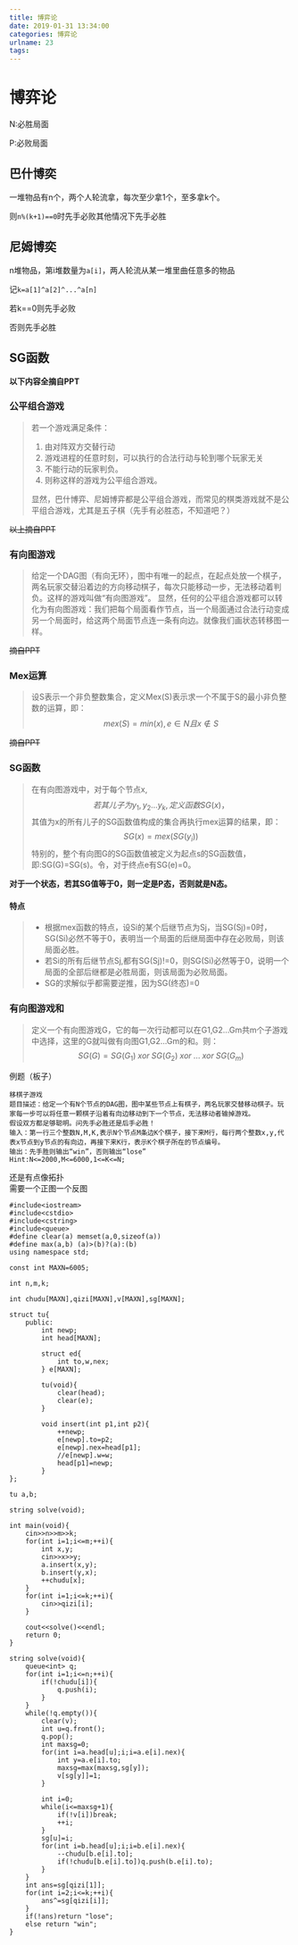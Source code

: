 ```yaml
---
title: 博弈论
date: 2019-01-31 13:34:00
categories: 博弈论
urlname: 23
tags:
---
```

<!--markdown-->
# 博弈论

N:必胜局面

P:必败局面

## 巴什博奕

一堆物品有n个，两个人轮流拿，每次至少拿1个，至多拿k个。

则```n%(k+1)==0```时先手必败其他情况下先手必胜

## 尼姆博奕

n堆物品，第i堆数量为```a[i]```，两人轮流从某一堆里曲任意多的物品

记```k=a[1]^a[2]^...^a[n]```

若k==0则先手必败

否则先手必胜

## SG函数

**以下内容全摘自PPT**

### 公平组合游戏

> 若一个游戏满足条件：
>
> 1. 由对阵双方交替行动
> 2. 游戏进程的任意时刻，可以执行的合法行动与轮到哪个玩家无关
> 3. 不能行动的玩家判负。
> 4. 则称这样的游戏为公平组合游戏。
>
> 显然，巴什博弈、尼姆博弈都是公平组合游戏，而常见的棋类游戏就不是公平组合游戏，尤其是五子棋（先手有必胜态，不知道吧？）

~~以上摘自PPT~~

### 有向图游戏

> 给定一个DAG图（有向无环），图中有唯一的起点，在起点处放一个棋子，两名玩家交替沿着边的方向移动棋子，每次只能移动一步，无法移动着判负。这样的游戏叫做“有向图游戏”。
> 显然，任何的公平组合游戏都可以转化为有向图游戏：我们把每个局面看作节点，当一个局面通过合法行动变成另一个局面时，给这两个局面节点连一条有向边。就像我们画状态转移图一样。

~~摘自PPT~~

### Mex运算

> 设S表示一个非负整数集合，定义Mex(S)表示求一个不属于S的最小非负整数的运算，即：
> $$
> mex(S)=min(x),e \in N 且 x \notin S
> $$
>

~~摘自PPT~~

### SG函数

> 在有向图游戏中，对于每个节点x,
> $$
> 若其儿子为y_1,y_2…y_k,定义函数SG(x)，
> $$
> 其值为x的所有儿子的SG函数值构成的集合再执行mex运算的结果，即：
> $$
> SG(x)=mex({SG(y_i)})
> $$
> 特别的，整个有向图G的SG函数值被定义为起点s的SG函数值，  
> 即:SG(G)=SG(s)。令，对于终点e有SG(e)=0。

**对于一个状态，若其SG值等于0，则一定是P态，否则就是N态。**

#### 特点

> - 根据mex函数的特点，设Si的某个后继节点为Sj，当SG(Sj)=0时，SG(Si)必然不等于0，表明当一个局面的后继局面中存在必败局，则该局面必胜。
> - 若Si的所有后继节点Sj,都有SG(Sj)!=0，则SG(Si)必然等于0，说明一个局面的全部后继都是必胜局面，则该局面为必败局面。
> - SG的求解似乎都需要逆推，因为SG(终态)=0

### 有向图游戏和

> 定义一个有向图游戏G，它的每一次行动都可以在G1,G2…Gm共m个子游戏中选择，这里的G就叫做有向图G1,G2…Gm的和。则：
> $$
> SG(G)=SG(G_1) \; xor \; SG(G_2) \; xor \; ... \; xor \; SG(G_m)
> $$
>

例题（板子）  
```
移棋子游戏  
题目描述：给定一个有N个节点的DAG图，图中某些节点上有棋子，两名玩家交替移动棋子。玩家每一步可以将任意一颗棋子沿着有向边移动到下一个节点，无法移动者输掉游戏。  
假设双方都足够聪明。问先手必胜还是后手必胜！  
输入：第一行三个整数N,M,K,表示N个节点M条边K个棋子，接下来M行，每行两个整数x,y,代表x节点到y节点的有向边，再接下来K行，表示K个棋子所在的节点编号。  
输出：先手胜则输出“win”，否则输出“lose”  
Hint:N<=2000,M<=6000,1<=K<=N;  
```
还是有点像拓扑  
需要一个正图一个反图  

```
#include<iostream>
#include<cstdio>
#include<cstring>
#include<queue>
#define clear(a) memset(a,0,sizeof(a))
#define max(a,b) (a)>(b)?(a):(b)
using namespace std;

const int MAXN=6005;

int n,m,k;

int chudu[MAXN],qizi[MAXN],v[MAXN],sg[MAXN];

struct tu{
	public:
		int newp;
		int head[MAXN];
		
		struct ed{
			int to,w,nex;
		} e[MAXN];
		
		tu(void){
			clear(head);
			clear(e);
		}
		
		void insert(int p1,int p2){
			++newp;
			e[newp].to=p2;
			e[newp].nex=head[p1];
			//e[newp].w=w;
			head[p1]=newp;
		}
};		

tu a,b;

string solve(void);

int main(void){
	cin>>n>>m>>k;
	for(int i=1;i<=m;++i){
		int x,y;
		cin>>x>>y;
		a.insert(x,y);
		b.insert(y,x);
		++chudu[x];
	}
	for(int i=1;i<=k;++i){
		cin>>qizi[i];
	}
	
	cout<<solve()<<endl;
	return 0;
}

string solve(void){
	queue<int> q;
	for(int i=1;i<=n;++i){
		if(!chudu[i]){
			q.push(i);
		}
	}
	while(!q.empty()){
		clear(v);
		int u=q.front();
		q.pop();
		int maxsg=0;
		for(int i=a.head[u];i;i=a.e[i].nex){
			int y=a.e[i].to;
			maxsg=max(maxsg,sg[y]);
			v[sg[y]]=1;
		}
		
		int i=0;
		while(i<=maxsg+1){
			if(!v[i])break;
			++i;
		}
		sg[u]=i;
		for(int i=b.head[u];i;i=b.e[i].nex){
			--chudu[b.e[i].to];
			if(!chudu[b.e[i].to])q.push(b.e[i].to);
		}
	}
	int ans=sg[qizi[1]];
	for(int i=2;i<=k;++i){
		ans^=sg[qizi[i]];
	}
	if(!ans)return "lose";
	else return "win";
}
```
